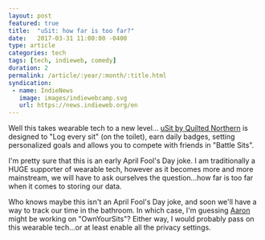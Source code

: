 ```yaml
---
layout: post
featured: true
title:  "uSit: how far is too far?"
date:   2017-03-31 11:00:00 -0400
type: article
categories: tech
tags: [tech, indieweb, comedy]
duration: 2
permalink: /article/:year/:month/:title.html
syndication:
 - name: IndieNews
   image: images/indiewebcamp.svg
   url: https://news.indieweb.org/en
---
```

Well this takes wearable tech to a new level... [uSit by Quilted Northern](https://www.quiltednorthern.com/usit) is designed to "Log every sit" (on the toilet), earn daily badges, setting personalized goals and allows you to compete with friends in "Battle Sits".

I'm pretty sure that this is an early April Fool's Day joke. I am traditionally a HUGE supporter of wearable tech, however as it becomes more and more mainstream, we will have to ask ourselves the question...how far is too far when it comes to storing our data.

Who knows maybe this isn't an April Fool's Day joke, and soon we'll have a way to track our time in the bathroom. In which case, I'm guessing [Aaron](https://aaronparecki.com) might be working on "OwnYourSits"? Either way, I would probably pass on this wearable tech...or at least enable all the privacy settings.